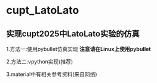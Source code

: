 # cupt_LatoLato
## 实现cupt2025中LatoLato实验的仿真
1.方法一:使用pybullet仿真实现 **注意请在Linux上使用pybullet**

2.方法二:vpython实现(推荐)

3.material中有相关参考资料(来自网络)

